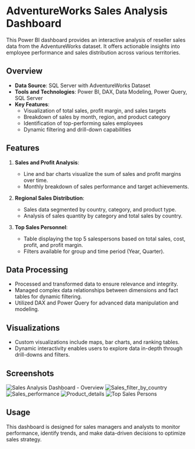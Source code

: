 # AdventureWorks Sales Analysis Dashboard

This Power BI dashboard provides an interactive analysis of reseller sales data from the AdventureWorks dataset. It offers actionable insights into employee performance and sales distribution across various territories.

## Overview

- **Data Source**: SQL Server with AdventureWorks Dataset
- **Tools and Technologies**: Power BI, DAX, Data Modeling, Power Query, SQL Server
- **Key Features**:
  - Visualization of total sales, profit margin, and sales targets
  - Breakdown of sales by month, region, and product category
  - Identification of top-performing sales employees
  - Dynamic filtering and drill-down capabilities

## Features

1. **Sales and Profit Analysis**:
   - Line and bar charts visualize the sum of sales and profit margins over time.
   - Monthly breakdown of sales performance and target achievements.

2. **Regional Sales Distribution**:
   - Sales data segmented by country, category, and product type.
   - Analysis of sales quantity by category and total sales by country.

3. **Top Sales Personnel**:
   - Table displaying the top 5 salespersons based on total sales, cost, profit, and profit margin.
   - Filters available for group and time period (Year, Quarter).

## Data Processing

- Processed and transformed data to ensure relevance and integrity.
- Managed complex data relationships between dimensions and fact tables for dynamic filtering.
- Utilized DAX and Power Query for advanced data manipulation and modeling.

## Visualizations

- Custom visualizations include maps, bar charts, and ranking tables.
- Dynamic interactivity enables users to explore data in-depth through drill-downs and filters.

## Screenshots

![Sales Analysis Dashboard - Overview](https://github.com/user-attachments/assets/3dfe4fae-90e7-49e3-b69e-cdb743f4da18)
![Sales_filter_by_country](https://github.com/user-attachments/assets/bed6bb86-96e5-4958-ab3c-07521e6661b2)
![Sales_performance](https://github.com/user-attachments/assets/0ecef639-d399-48e4-b775-c1e1b34e83af)
![Product_details](https://github.com/user-attachments/assets/d7bf9e23-bcf1-483d-ad6a-90fc505a9fd1)
![Top Sales Persons](https://github.com/user-attachments/assets/41172939-5b54-4ec0-8801-f7357d2dc76c)

## Usage

This dashboard is designed for sales managers and analysts to monitor performance, identify trends, and make data-driven decisions to optimize sales strategy.
